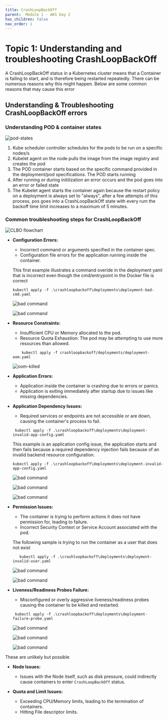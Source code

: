 ```yaml
---
title: CrashLoopBackOff
parent:  Module 1 - AKS Day 2
has_children: false
nav_order: 1
---
```


# Topic 1: Understanding and troubleshooting CrashLoopBackOff

A CrashLoopBackOff status in a Kubernetes cluster means that a Container is failing to start, and is therefore being restarted repeatedly. There can be numerous reasons why this might happen. Below are some common reasons that may cause this error

## Understanding & Troubleshooting CrashLoopBackOff errors

### Understanding POD & container states

![pod-states](../../assets/images/module2/pod-states.png)

1. Kube scheduler controller schedules for the pods to be run on a specific nodes/s
2. Kubelet agent on the node pulls the image from the image registry and creates the pod
3. The POD container starts based on the specific command provided in the deployment/pod specifications. The POD starts running
4. After running or during initilization an error occurs and the pod goes into an error or failed state
5. The Kubelet agent starts the container again because the restart policy on a deployment is always set to "always", after a few attempts of this process, pos goes into a CrashLoopBackOff state with every rum the backoff time limit increases to a maximum of 5 minutes.

### Common troubleshooting steps for CrashLoopBackOff

   ![CLBO flowchart](../../assets/images/module2/CrashLoopBackOff.png)


- **Configuration Errors:**
  - Incorrect command or arguments specified in the container spec.
  - Configuration file errors for the application running inside the container.

  This first example illustrates a command overide in the deployment yaml that is incorrect even though the cmd/entrypoint in the Docker file is correct
  ```shell
  kubectl apply -f .\crashloopbackoff\deployments\deployment-bad-cmd.yaml              
  ```
  ![bad command](../../assets/images/module2/bad-command-screenshot1.png)

  ![bad command](../../assets/images/module2/bad-command-screenshot3.png)


- **Resource Constraints:**
  - Insufficient CPU or Memory allocated to the pod.
  - Resource Quota Exhaustion: The pod may be attempting to use more resources than allowed.

  ```shell
      kubectl apply -f crashloopbackoff/deployments/deployment-oom.yaml
  ```
  ![oom-killed](../../assets/images/module2/oom-killed.png)
        

- **Application Errors:**
  - Application inside the container is crashing due to errors or panics.
  - Application is exiting immediately after startup due to issues like missing dependencies.

- **Application Dependency Issues:**
  - Required services or endpoints are not accessible or are down, causing the container's process to fail.

  ```shell
   kubectl apply -f .\crashloopbackoff\deployments\deployment-invalid-app-config.yaml
  ```
  This example is an application config issue, the application starts and then fails because a required dependency injection fails because of an invalid backend resource configuration.

   ```shell
   kubectl apply -f .\crashloopbackoff\deployments\deployment-invalid-app-config.yaml
   ```

   ![bad command](../../assets/images/module2/invalid-app-config1.png)

   ![bad command](../../assets/images/module2/invalid-app-config2.png)

   ![bad command](../../assets/images/module2/invalid-app-config3.png)


- **Permission Issues:**
  - The container is trying to perform actions it does not have permission for, leading to failure.
  - Incorrect Security Context or Service Account associated with the pod.
 
  The following sample is trying to run the container as a user that does not exist
  ```shell
     kubectl apply -f .\crashloopbackoff\deployments\deployment-invalid-user.yaml
  ```

  ![bad command](../../assets/images/module2/invalid-user1.png)

  ![bad command](../../assets/images/module2/invalid-user2.png)

- **Liveness/Readiness Probes Failure:**
  - Misconfigured or overly aggressive liveness/readiness probes causing the container to be killed and restarted.

  ```shell
   kubectl apply -f .\crashloopbackoff\deployments\deployment-failure-probe.yaml 
  ```

  ![bad command](../../assets/images/module2/failure_probe-1.png)

  ![bad command](../../assets/images/module2/failure_probe-2.png)

  ![bad command](../../assets/images/module2/failure_probe-3.png)

These are unlikely but possible

- **Node Issues:**
  - Issues with the Node itself, such as disk pressure, could indirectly cause containers to enter `CrashLoopBackOff` status.

- **Quota and Limit Issues:**
  - Exceeding CPU/Memory limits, leading to the termination of containers.
  - Hitting File descriptor limits.


  
